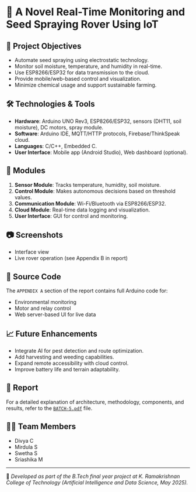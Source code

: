 
# 🌾 A Novel Real-Time Monitoring and Seed Spraying Rover Using IoT

## 🚀 Project Objectives

- Automate seed spraying using electrostatic technology.
- Monitor soil moisture, temperature, and humidity in real-time.
- Use ESP8266/ESP32 for data transmission to the cloud.
- Provide mobile/web-based control and visualization.
- Minimize chemical usage and support sustainable farming.

## 🛠️ Technologies & Tools

- **Hardware**: Arduino UNO Rev3, ESP8266/ESP32, sensors (DHT11, soil moisture), DC motors, spray module.
- **Software**: Arduino IDE, MQTT/HTTP protocols, Firebase/ThinkSpeak cloud.
- **Languages**: C/C++, Embedded C.
- **User Interface**: Mobile app (Android Studio), Web dashboard (optional).

## 🧩 Modules

1. **Sensor Module**: Tracks temperature, humidity, soil moisture.
2. **Control Module**: Makes autonomous decisions based on threshold values.
3. **Communication Module**: Wi-Fi/Bluetooth via ESP8266/ESP32.
4. **Cloud Module**: Real-time data logging and visualization.
5. **User Interface**: GUI for control and monitoring.

## 📷 Screenshots

- Interface view
- Live rover operation (see Appendix B in report)

## 📁 Source Code

The `APPENDIX A` section of the report contains full Arduino code for:
- Environmental monitoring
- Motor and relay control
- Web server-based UI for live data

## 📈 Future Enhancements

- Integrate AI for pest detection and route optimization.
- Add harvesting and weeding capabilities.
- Expand remote accessibility with cloud control.
- Improve battery life and terrain adaptability.

## 📄 Report

For a detailed explanation of architecture, methodology, components, and results, refer to the [`BATCH-5.pdf`](./BATCH-5.pdf) file.

## 👩‍💻 Team Members

- Divya C
- Mirdula S
- Swetha S
- Sriashika M

---

📍 *Developed as part of the B.Tech final year project at K. Ramakrishnan College of Technology (Artificial Intelligence and Data Science, May 2025).*

